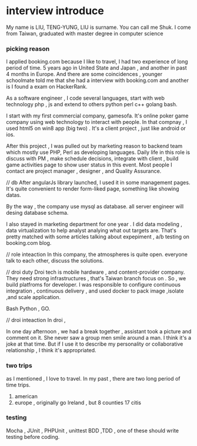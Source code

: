 

# interview introduce

My name is LIU, TENG-YUNG, LIU is surname. You can call me Shuk. I come from Taiwan, graduated with master degree in computer science 

### picking reason
I applied booking.com  because I like to travel, I had two experience of long period of time. 5 years ago in United State and Japan , and another in past 4 months in Europe. And there are some coincidences , younger schoolmate told me that she had a interview with booking.com and another is I found a exam on HackerRank.



As a software engineer , I code several languages, start with web technology php , js and extend to others python perl c++ golang bash.


I start with my first commercial company, gamesofa. It's online poker game company using web technology to interact with people. In that compnay , I used html5 on win8 app (big two) . It's a client project , just like android or ios. 


After this project , I was pulled out by marketing reason to backend team which mostly use PHP, Perl as developing languages. Daily life in this role is discuss with PM , make schedule decisions, integrate with client  , build game activities page to show user status in this event.  Most people I contact are project manager , designer , and Quality Assurance.


// db 
After angularJs library launched, I used it in some management pages. It's quite convenient to render form-liked page, something like showing datas. 

By the way , the company use mysql as database. all server engineer will desing database schema.


I also stayed in marketing department for one year . I did data modeling , data virtualization to help analyst analying what out targets are. That's pretty matched with some articles talking about expepiment , a/b testing on booking.com blog.


// role inteaction
In this company, the atmospheres is quite open. everyone talk to each other, discuss the solutions.



// droi duty
Droi tech is mobile hardware , and content-provider company. They need strong infrastructures , that's Taiwan branch focus on . So , we build platfroms for developer. I was responsible to configure continuous integration , continuous delivery , and used docker to pack image ,isolate ,and scale application. 

Bash Python , GO.



// droi inteaction
In droi , 

In one day afternoon , we had a break together , assistant took a picture and comment on it.
She never saw a group men smile around a man.
I think it's a joke at that time.
But if I use it to describe my personality or collaborative relationship , I think it's appropriated.

### two trips
as I mentioned , I love to travel. In my past , there are two long period of time trips. 

1. american
2. europe , originally go Ireland , but 
8 counties 17 citis 


### testing
Mocha , JUnit , PHPUnit , unittest 
BDD ,TDD , one of these should write testing before coding.




